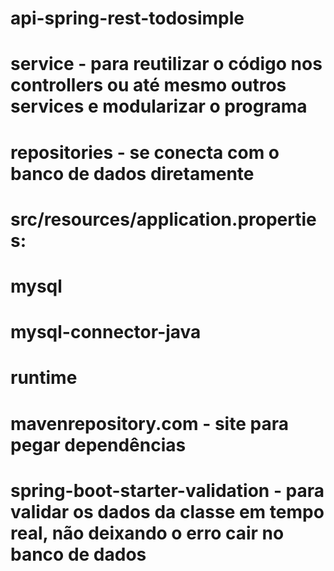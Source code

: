 # api-spring-rest-todosimple

# service - para reutilizar o código nos controllers ou até mesmo outros services e modularizar o programa
# repositories - se conecta com o banco de dados diretamente
# src/resources/application.properties: 

# <dependency>
#    <groupId>mysql</groupId>
#    <artifactId>mysql-connector-java</artifactId>
#    <scope>runtime</scope>
# </dependency>

# mavenrepository.com - site para pegar dependências
# spring-boot-starter-validation - para validar os dados da classe em tempo real, não deixando o erro cair no banco de dados 